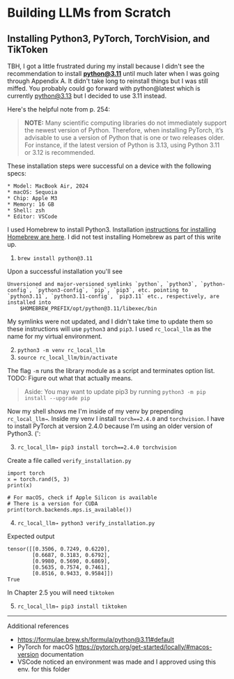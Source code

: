 # Building LLMs from Scratch
## Installing Python3, PyTorch, TorchVision, and TikToken

TBH, I got a little frustrated during my install because I didn't see the recommendation to install  **python@3.11** until much later when I was going through Appendix A. It didn't take long to reinstall things but I was still miffed. You probably could go forward with python@latest which is currently python@3.13 but I decided to use 3.11 instead.

Here's the helpful note from p. 254:

> **NOTE:** Many scientific computing libraries do not immediately support the newest version of Python. Therefore, when installing PyTorch, it’s advisable to use a version of Python that is one or two releases older. For instance, if the latest version of Python is 3.13, using Python 3.11 or 3.12 is recommended.

These installation steps were successful on a device with the following specs:
```
* Model: MacBook Air, 2024
* macOS: Sequoia
* Chip: Apple M3
* Memory: 16 GB
* Shell: zsh
* Editor: VSCode
```

I used Homebrew to install Python3. Installation [instructions for installing Homebrew are here](https://brew.sh). I did not test installing Homebrew as part of this write up.

1. `brew install python@3.11`

Upon a successful installation you'll see

```
Unversioned and major-versioned symlinks `python`, `python3`, `python-config`, `python3-config`, `pip`, `pip3`, etc. pointing to  
`python3.11`, `python3.11-config`, `pip3.11` etc., respectively, are installed into  
    $HOMEBREW_PREFIX/opt/python@3.11/libexec/bin
```

My symlinks were not updated, and I didn't take time to update them so these instructions will use `python3` and `pip3`. I used `rc_local_llm` as the name for my virtual environment. 

2. `python3 -m venv rc_local_llm`
3. `source rc_local_llm/bin/activate`

The flag `-m` runs the library module as a script and terminates option list. TODO: Figure out what that actually means.

> Aside: You may want to update pip3 by running
> `python3 -m pip install --upgrade pip`

Now my shell shows me I'm inside of my venv by prepending `rc_local_llm→`. Inside my venv I install `torch==2.4.0` and `torchvision`. I have to install PyTorch at version 2.4.0 because I'm using an older version of Python3. (':

3. `rc_local_llm→ pip3 install torch==2.4.0 torchvision`

Create a file called `verify_installation.py`

```
import torch
x = torch.rand(5, 3)
print(x)

# For macOS, check if Apple Silicon is available
# There is a version for CUDA
print(torch.backends.mps.is_available())
```

4. `rc_local_llm→ python3 verify_installation.py`

Expected output
```
tensor([[0.3506, 0.7249, 0.6220],
        [0.6687, 0.3183, 0.6792],
        [0.9980, 0.5690, 0.6869],
        [0.5635, 0.7574, 0.7461],
        [0.8516, 0.9433, 0.9584]])
True
```

In Chapter 2.5 you will need `tiktoken`

5. `rc_local_llm→ pip3 install tiktoken`

***

Additional references
* https://formulae.brew.sh/formula/python@3.11#default
* PyTorch for macOS https://pytorch.org/get-started/locally/#macos-version documentation
* VSCode noticed an environment was made and I approved using this env. for this folder